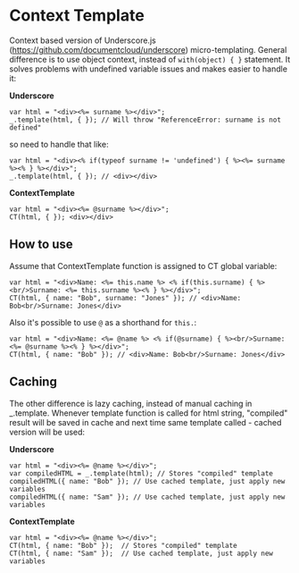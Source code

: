 Context Template
===========

Context based version of Underscore.js (https://github.com/documentcloud/underscore) micro-templating. General difference is to use object context, instead of `with(object) { }` statement.
It solves problems with undefined variable issues and makes easier to handle it:

**Underscore**

	var html = "<div><%= surname %></div>";
	_.template(html, { }); // Will throw "ReferenceError: surname is not defined"

so need to handle that like:

	var html = "<div><% if(typeof surname != 'undefined') { %><%= surname %><% } %></div>";
	_.template(html, { }); // <div></div>


**ContextTemplate**

	var html = "<div><%= @surname %></div>";
	CT(html, { }); <div></div>


How to use
----------

Assume that ContextTemplate function is assigned to CT global variable:

	var html = "<div>Name: <%= this.name %> <% if(this.surname) { %><br/>Surname: <%= this.surname %><% } %></div>";
	CT(html, { name: "Bob", surname: "Jones" }); // <div>Name: Bob<br/>Surname: Jones</div>

Also it's possible to use `@` as a shorthand for `this.`:

	var html = "<div>Name: <%= @name %> <% if(@surname) { %><br/>Surname: <%= @surname %><% } %></div>";
	CT(html, { name: "Bob" }); // <div>Name: Bob<br/>Surname: Jones</div>


Caching
----------

The other difference is lazy caching, instead of manual caching in _.template. Whenever template function is called for html string, "compiled" result will be saved in cache and next time same template called - cached version will be used:

**Underscore**

	var html = "<div><%= @name %></div>";
	var compiledHTML = _.template(html); // Stores "compiled" template
	compiledHTML({ name: "Bob" }); // Use cached template, just apply new variables
	compiledHTML({ name: "Sam" }); // Use cached template, just apply new variables


**ContextTemplate**

	var html = "<div><%= @name %></div>";
	CT(html, { name: "Bob" });  // Stores "compiled" template
	CT(html, { name: "Sam" });  // Use cached template, just apply new variables
